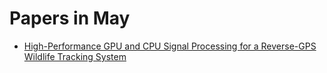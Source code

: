 # Papers in May

- [High-Performance GPU and CPU Signal Processing for a Reverse-GPS  Wildlife Tracking System]()


